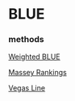 # BLUE

### methods

[Weighted BLUE](/m/blue.md)

[Massey Rankings](/m/massey.md)

[Vegas Line](/m/vegas.md)
